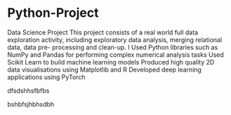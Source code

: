 # Python-Project
Data Science Project
This project consists of a real world full data exploration activity, including exploratory data analysis, merging relational data, data pre- processing and clean-up.
I Used Python libraries such as NumPy and Pandas for performing complex numerical analysis tasks
Used Scikit Learn to build machine learning models
Produced high quality 2D data visualisations using Matplotlib and R
Developed deep learning applications using PyTorch

dfsdshhsfbfbs


bshbfsjhbhsdbh
